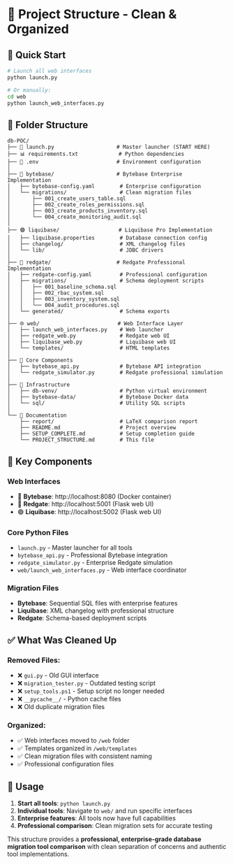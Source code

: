 # 📁 Project Structure - Clean & Organized

## 🚀 Quick Start
```bash
# Launch all web interfaces
python launch.py

# Or manually:
cd web
python launch_web_interfaces.py
```

## 📂 Folder Structure

```
db-POC/
├── 🎯 launch.py                    # Master launcher (START HERE)
├── 📊 requirements.txt             # Python dependencies
├── 🔧 .env                         # Environment configuration
│
├── 🔵 bytebase/                    # Bytebase Enterprise Implementation
│   ├── bytebase-config.yaml        # Enterprise configuration
│   └── migrations/                 # Clean migration files
│       ├── 001_create_users_table.sql
│       ├── 002_create_roles_permissions.sql
│       ├── 003_create_products_inventory.sql
│       └── 004_create_monitoring_audit.sql
│
├── 🟣 liquibase/                   # Liquibase Pro Implementation
│   ├── liquibase.properties        # Database connection config
│   ├── changelog/                  # XML changelog files
│   └── lib/                        # JDBC drivers
│
├── 🔴 redgate/                     # Redgate Professional Implementation
│   ├── redgate-config.yaml         # Professional configuration
│   ├── migrations/                 # Schema deployment scripts
│   │   ├── 001_baseline_schema.sql
│   │   ├── 002_rbac_system.sql
│   │   ├── 003_inventory_system.sql
│   │   └── 004_audit_procedures.sql
│   └── generated/                  # Schema exports
│
├── 🌐 web/                         # Web Interface Layer
│   ├── launch_web_interfaces.py    # Web launcher
│   ├── redgate_web.py              # Redgate web UI
│   ├── liquibase_web.py            # Liquibase web UI
│   └── templates/                  # HTML templates
│
├── 🔧 Core Components
│   ├── bytebase_api.py             # Bytebase API integration
│   └── redgate_simulator.py        # Redgate professional simulation
│
├── 📁 Infrastructure
│   ├── db-venv/                    # Python virtual environment
│   ├── bytebase-data/              # Bytebase Docker data
│   └── sql/                        # Utility SQL scripts
│
└── 📄 Documentation
    ├── report/                     # LaTeX comparison report
    ├── README.md                   # Project overview
    ├── SETUP_COMPLETE.md           # Setup completion guide
    └── PROJECT_STRUCTURE.md        # This file
```

## 🎯 Key Components

### **Web Interfaces**
- 🔵 **Bytebase**: http://localhost:8080 (Docker container)
- 🔴 **Redgate**: http://localhost:5001 (Flask web UI)
- 🟣 **Liquibase**: http://localhost:5002 (Flask web UI)

### **Core Python Files**
- `launch.py` - Master launcher for all tools
- `bytebase_api.py` - Professional Bytebase integration
- `redgate_simulator.py` - Enterprise Redgate simulation
- `web/launch_web_interfaces.py` - Web interface coordinator

### **Migration Files**
- **Bytebase**: Sequential SQL files with enterprise features
- **Liquibase**: XML changelog with professional structure
- **Redgate**: Schema-based deployment scripts

## ✅ What Was Cleaned Up

### Removed Files:
- ❌ `gui.py` - Old GUI interface
- ❌ `migration_tester.py` - Outdated testing script
- ❌ `setup_tools.ps1` - Setup script no longer needed
- ❌ `__pycache__/` - Python cache files
- ❌ Old duplicate migration files

### Organized:
- ✅ Web interfaces moved to `/web` folder
- ✅ Templates organized in `/web/templates`
- ✅ Clean migration files with consistent naming
- ✅ Professional configuration files

## 🚀 Usage

1. **Start all tools**: `python launch.py`
2. **Individual tools**: Navigate to `web/` and run specific interfaces
3. **Enterprise features**: All tools now have full capabilities
4. **Professional comparison**: Clean migration sets for accurate testing

This structure provides a **professional, enterprise-grade database migration tool comparison** with clean separation of concerns and authentic tool implementations.
